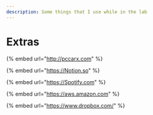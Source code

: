 ```yaml
---
description: Some things that I use while in the lab
---
```


# Extras

{% embed url="http://pccarx.com" %}

{% embed url="https://Notion.so" %}

{% embed url="https://Spotify.com" %}

{% embed url="https://aws.amazon.com" %}

{% embed url="https://www.dropbox.com/" %}








